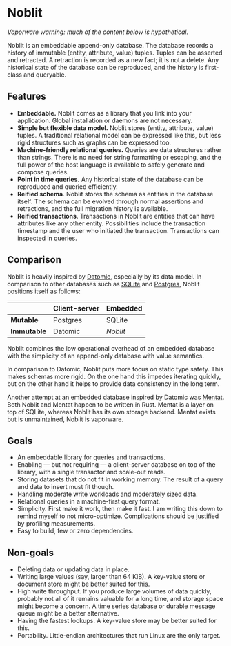 # Noblit

*Vaporware warning: much of the content below is hypothetical.*

Noblit is an embeddable append-only database. The database records a history
of immutable (entity, attribute, value) tuples. Tuples can be asserted and
retracted. A retraction is recorded as a new fact; it is not a delete. Any
historical state of the database can be reproduced, and the history is
first-class and queryable.

## Features

 * **Embeddable.** Noblit comes as a library that you link into your
   application. Global installation or daemons are not necessary.
 * **Simple but flexible data model.**
   Noblit stores (entity, attribute, value) tuples. A traditional relational
   model can be expressed like this, but less rigid structures such as graphs
   can be expressed too.
 * **Machine-friendly relational queries.** Queries are data structures rather
   than strings. There is no need for string formatting or escaping, and the
   full power of the host language is available to safely generate and compose
   queries.
 * **Point in time queries.**
   Any historical state of the database can be reproduced and queried
   efficiently.
 * **Reified schema**.
   Noblit stores the schema as entities in the database itself. The schema can
   be evolved through normal assertions and retractions, and the full migration
   history is available.
 * **Reified transactions**.
   Transactions in Noblit are entities that can have attributes like any other
   entity. Possibilities include the transaction timestamp and the user who
   initiated the transaction. Transactions can inspected in queries.

## Comparison

Noblit is heavily inspired by [Datomic][datomic], especially by its data model.
In comparison to other databases such as [SQLite][sqlite] and
[Postgres][postgres], Noblit positions itself as follows:

|               | Client-server | Embedded |
|---------------|---------------|----------|
| **Mutable**   | Postgres      | SQLite   |
| **Immutable** | Datomic       | *Noblit* |

Noblit combines the low operational overhead of an embedded database with the
simplicity of an append-only database with value semantics.

In comparison to Datomic, Noblit puts more focus on static type safety. This
makes schemas more rigid. On the one hand this impedes iterating quickly, but on
the other hand it helps to provide data consistency in the long term.

Another attempt at an embedded database inspired by Datomic was [Mentat][mentat].
Both Noblit and Mentat happen to be written in Rust. Mentat is a layer on top of
SQLite, whereas Noblit has its own storage backend. Mentat exists but is
unmaintained, Noblit is vaporware.

[datomic]:  https://www.datomic.com/
[sqlite]:   https://sqlite.org/index.html
[postgres]: https://www.postgresql.org/about/
[mentat]:   https://github.com/mozilla/mentat

## Goals

 * An embeddable library for queries and transactions.
 * Enabling — but not requiring — a client-server database on top of the library,
   with a single transactor and scale-out reads.
 * Storing datasets that do not fit in working memory. The result of a query and
   data to insert must fit though.
 * Handling moderate write workloads and moderately sized data.
 * Relational queries in a machine-first query format.
 * Simplicity. First make it work, then make it fast. I am writing this down to
   remind myself to not micro-optimize. Complications should be justified by
   profiling measurements.
 * Easy to build, few or zero dependencies.

## Non-goals

 * Deleting data or updating data in place.
 * Writing large values (say, larger than 64 KiB). A key-value store or document
   store might be better suited for this.
 * High write throughput. If you produce large volumes of data quickly, probably
   not all of it remains valuable for a long time, and storage space might
   become a concern. A time series database or durable message queue might be
   a better alternative.
 * Having the fastest lookups. A key-value store may be better suited for this.
 * Portability. Little-endian architectures that run Linux are the only target.
